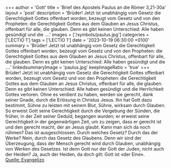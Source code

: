 +++
author = 'Gott'
title = 'Brief des Apostels Paulus an die Römer 3,21-30a'
layout = 'post'
description = 'Brüder! Jetzt ist unabhängig vom Gesetz die Gerechtigkeit Gottes offenbart worden, bezeugt vom Gesetz und von den Propheten: die Gerechtigkeit Gottes aus dem Glauben an Jesus Christus, offenbart für alle, die glauben. Denn es gibt keinen Unterschied: Alle haben gesündigt und die ....'
images = ['/symbols/paulus.jpg']
categories = ['LECTIO 1']
tags = ['LECTIO 1']
date = '2023-10-19 06:30:00 +0100'
summary = 'Brüder! Jetzt ist unabhängig vom Gesetz die Gerechtigkeit Gottes offenbart worden, bezeugt vom Gesetz und von den Propheten: die Gerechtigkeit Gottes aus dem Glauben an Jesus Christus, offenbart für alle, die glauben. Denn es gibt keinen Unterschied: Alle haben gesündigt und die ....'
linkedsummaryImage = 'paulus.jpg'
keepImageRatio = 'true'
+++
Brüder! Jetzt ist unabhängig vom Gesetz die Gerechtigkeit Gottes offenbart worden, bezeugt vom Gesetz und von den Propheten:
die Gerechtigkeit Gottes aus dem Glauben an Jesus Christus, offenbart für alle, die glauben. Denn es gibt keinen Unterschied:
Alle haben gesündigt und die Herrlichkeit Gottes verloren.<!--more-->
Ohne es verdient zu haben, werden sie gerecht, dank seiner Gnade, durch die Erlösung in Christus Jesus.
Ihn hat Gott dazu bestimmt, Sühne zu leisten mit seinem Blut, Sühne, wirksam durch Glauben. So erweist Gott seine Gerechtigkeit durch die Vergebung der Sünden, die früher, in der Zeit seiner Geduld, begangen wurden;
er erweist seine Gerechtigkeit in der gegenwärtigen Zeit, um zu zeigen, dass er gerecht ist und den gerecht macht, der an Jesus glaubt.
Kann man sich da noch rühmen? Das ist ausgeschlossen. Durch welches Gesetz? Durch das der Werke? Nein, durch das Gesetz des Glaubens.
Denn wir sind der Überzeugung, dass der Mensch gerecht wird durch Glauben, unabhängig von Werken des Gesetzes.
Ist denn Gott nur der Gott der Juden, nicht auch der Heiden? Ja, auch der Heiden,
da doch gilt: Gott ist «der Eine».<br> [Quelle: Evangelizo](https://evangeliumtagfuertag.org/DE/gospel)